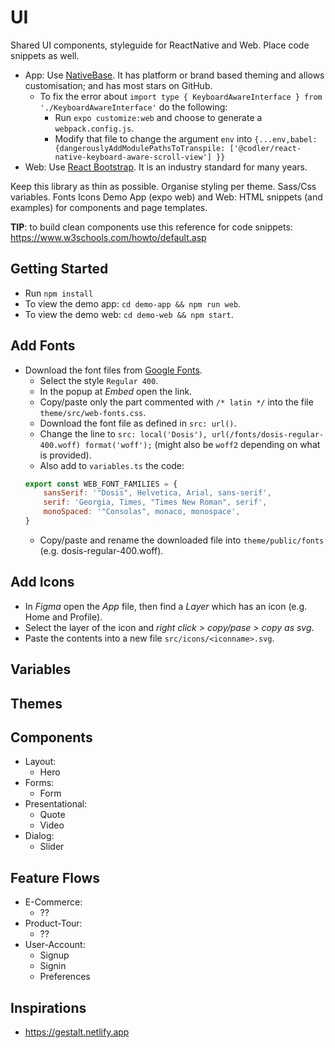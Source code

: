 
# UI

Shared UI components, styleguide for ReactNative and Web. Place code snippets as well.

- App: Use [NativeBase](https://nativebase.io/). It has platform or brand based theming and allows customisation; and has most stars on GitHub.
    - To fix the error about `import type { KeyboardAwareInterface } from './KeyboardAwareInterface'` do the following:
        - Run `expo customize:web` and choose to generate a `webpack.config.js`.
        - Modify that file to change the argument `env` into `{...env,babel:{dangerouslyAddModulePathsToTranspile: ['@codler/react-native-keyboard-aware-scroll-view'] }}`
- Web: Use [React Bootstrap](https://react-bootstrap.github.io/). It is an industry standard for many years.

Keep this library as thin as possible.
Organise styling per theme.
Sass/Css variables.
Fonts
Icons
Demo App (expo web) and Web: HTML snippets (and examples) for components and page templates.

**TIP**: to build clean components use this reference for code snippets: https://www.w3schools.com/howto/default.asp

## Getting Started

- Run `npm install`
- To view the demo app: `cd demo-app && npm run web`.
- To view the demo web: `cd demo-web && npm start`.

## Add Fonts

- Download the font files from [Google Fonts](https://fonts.google.com).
    - Select the style `Regular 400`.
    - In the popup at *Embed* open the link.
    - Copy/paste only the part commented with `/* latin */` into the file `theme/src/web-fonts.css`.
    - Download the font file as defined in `src: url()`.
    - Change the line to `src: local('Dosis'), url(/fonts/dosis-regular-400.woff) format('woff');` (might also be `woff2` depending on what is provided).
    - Also add to `variables.ts` the code:
    ```javascript
    export const WEB_FONT_FAMILIES = {
        sansSerif: '"Dosis", Helvetica, Arial, sans-serif',
        serif: 'Georgia, Times, "Times New Roman", serif',
        monoSpaced: '"Consolas", monaco, monospace',
    }
    ```
    - Copy/paste and rename the downloaded file into `theme/public/fonts` (e.g. dosis-regular-400.woff).

## Add Icons

- In *Figma* open the *App* file, then find a *Layer* which has an icon (e.g. Home and Profile).
- Select the layer of the icon and *right click > copy/pase > copy as svg*.
- Paste the contents into a new file `src/icons/<iconname>.svg`.

## Variables

## Themes

## Components

- Layout:
    - Hero
- Forms:
    - Form
- Presentational:
    - Quote
    - Video
- Dialog:
    - Slider

## Feature Flows

- E-Commerce:
    - ??
- Product-Tour:
    - ??
- User-Account:
    - Signup
    - Signin
    - Preferences

## Inspirations

- https://gestalt.netlify.app
